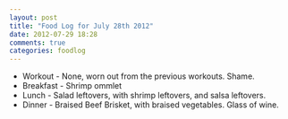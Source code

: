 ```yaml
---
layout: post
title: "Food Log for July 28th 2012"
date: 2012-07-29 18:28
comments: true
categories: foodlog
---
```


* Workout - None, worn out from the previous workouts.  Shame.
* Breakfast - Shrimp ommlet
* Lunch - Salad leftovers, with shrimp leftovers, and salsa leftovers.
* Dinner - Braised Beef Brisket, with braised vegetables.  Glass of wine.

